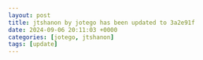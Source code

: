 ```yaml
---
layout: post
title: jtshanon by jotego has been updated to 3a2e91f
date: 2024-09-06 20:11:03 +0000
categories: [jotego, jtshanon]
tags: [update]
---
```


